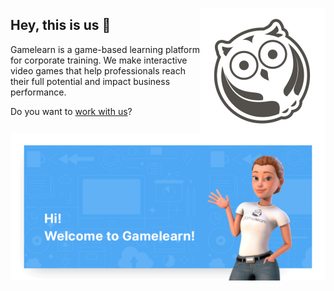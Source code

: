 [<img align="right" width="200" alt="gamelearn logo" src="/profile/assets/gamelearn_logo.jpg">](https://www.game-learn.com/)

## Hey, this is us 👋

Gamelearn is a game-based learning platform for corporate training. We make interactive video games that help professionals reach their full potential and impact business performance.

Do you want to [work with us](https://discover.game-learn.com/work-with-us/)?

<p align="center">
  <img width="600" alt="hiring banner" src="/profile/assets/hiring_banner.gif">
</p>
